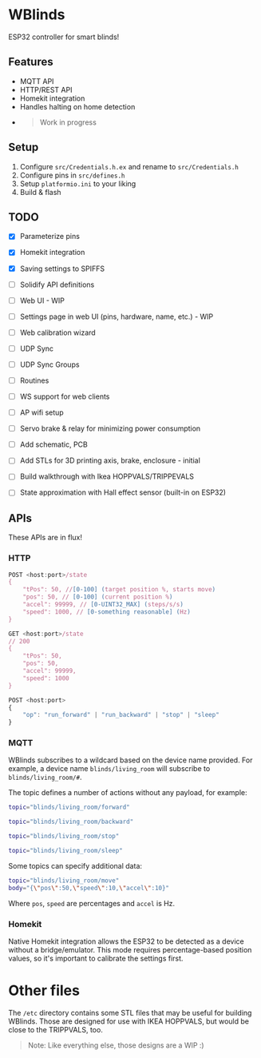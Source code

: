 # WBlinds

ESP32 controller for smart blinds!

## Features
* MQTT API
* HTTP/REST API
* Homekit integration
* Handles halting on home detection
* > Work in progress

## Setup
1. Configure `src/Credentials.h.ex` and rename to `src/Credentials.h`
2. Configure pins in `src/defines.h`
3. Setup `platformio.ini` to your liking
4. Build & flash

## TODO
- [x] Parameterize pins
- [x] Homekit integration
- [x] Saving settings to SPIFFS
- [ ] Solidify API definitions
- [ ] Web UI - WIP
- [ ] Settings page in web UI (pins, hardware, name, etc.) - WIP
- [ ] Web calibration wizard
- [ ] UDP Sync
- [ ] UDP Sync Groups
- [ ] Routines
- [ ] WS support for web clients
- [ ] AP wifi setup
- [ ] Servo brake & relay for minimizing power consumption
- [ ] Add schematic, PCB
- [ ] Add STLs for 3D printing axis, brake, enclosure - initial
- [ ] Build walkthrough with Ikea HOPPVALS/TRIPPEVALS
- [ ] State approximation with Hall effect sensor (built-in on ESP32)


## APIs
These APIs are in flux!

### HTTP
```js
POST <host:port>/state
{ 
    "tPos": 50, //[0-100] (target position %, starts move)
    "pos": 50, // [0-100] (current position %)
    "accel": 99999, // [0-UINT32_MAX] (steps/s/s)
    "speed": 1000, // [0-something reasonable] (Hz)
}
```
```js
GET <host:port>/state
// 200
{ 
    "tPos": 50,
    "pos": 50,
    "accel": 99999,
    "speed": 1000
}
```

```js
POST <host:port> 
{ 
    "op": "run_forward" | "run_backward" | "stop" | "sleep"
}
```

### MQTT
WBlinds subscribes to a wildcard based on the device name provided.
For example, a device name `blinds/living_room` will subscribe to `blinds/living_room/#`.

The topic defines a number of actions without any payload, for example:
```sh
topic="blinds/living_room/forward"
```
```sh
topic="blinds/living_room/backward"
```
```sh
topic="blinds/living_room/stop"
```
```sh
topic="blinds/living_room/sleep"
```

Some topics can specify additional data:
```sh
topic="blinds/living_room/move"
body="{\"pos\":50,\"speed\":10,\"accel\":10}"
```
Where `pos`, `speed` are percentages and `accel` is Hz.

### Homekit
Native Homekit integration allows the ESP32 to be detected as a device without a bridge/emulator. This mode requires percentage-based position values, so it's important to calibrate the settings first.

# Other files
The `/etc` directory contains some STL files that may be useful for building WBlinds. Those are designed for use with IKEA HOPPVALS, but would be close to the TRIPPVALS, too.
> Note: Like everything else, those designs are a WIP :)